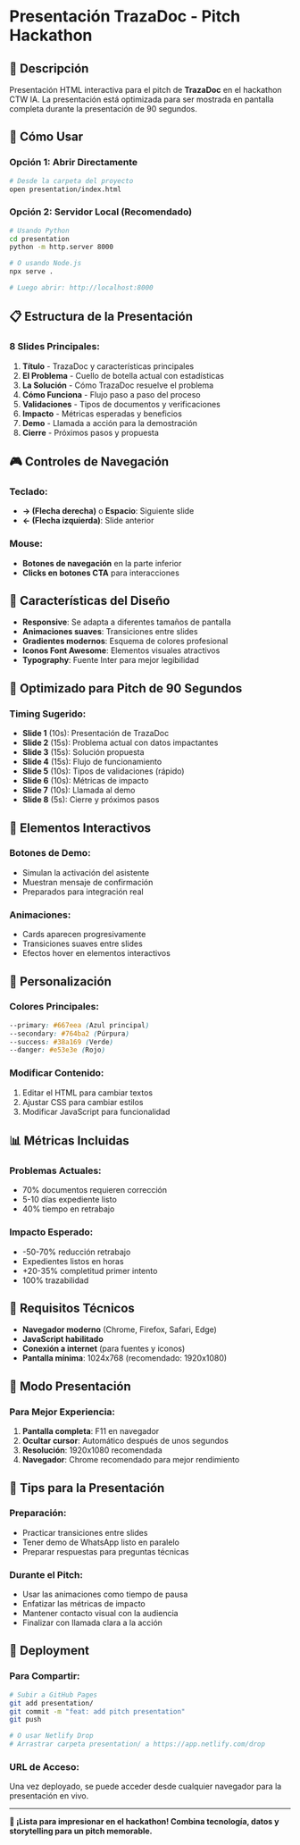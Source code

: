 # Presentación TrazaDoc - Pitch Hackathon

## 🎯 Descripción

Presentación HTML interactiva para el pitch de **TrazaDoc** en el hackathon CTW IA. La presentación está optimizada para ser mostrada en pantalla completa durante la presentación de 90 segundos.

## 🚀 Cómo Usar

### Opción 1: Abrir Directamente
```bash
# Desde la carpeta del proyecto
open presentation/index.html
```

### Opción 2: Servidor Local (Recomendado)
```bash
# Usando Python
cd presentation
python -m http.server 8000

# O usando Node.js
npx serve .

# Luego abrir: http://localhost:8000
```

## 📋 Estructura de la Presentación

### 8 Slides Principales:

1. **Título** - TrazaDoc y características principales
2. **El Problema** - Cuello de botella actual con estadísticas
3. **La Solución** - Cómo TrazaDoc resuelve el problema
4. **Cómo Funciona** - Flujo paso a paso del proceso
5. **Validaciones** - Tipos de documentos y verificaciones
6. **Impacto** - Métricas esperadas y beneficios
7. **Demo** - Llamada a acción para la demostración
8. **Cierre** - Próximos pasos y propuesta

## 🎮 Controles de Navegación

### Teclado:
- **→ (Flecha derecha)** o **Espacio**: Siguiente slide
- **← (Flecha izquierda)**: Slide anterior

### Mouse:
- **Botones de navegación** en la parte inferior
- **Clicks en botones CTA** para interacciones

## 🎨 Características del Diseño

- **Responsive**: Se adapta a diferentes tamaños de pantalla
- **Animaciones suaves**: Transiciones entre slides
- **Gradientes modernos**: Esquema de colores profesional
- **Iconos Font Awesome**: Elementos visuales atractivos
- **Typography**: Fuente Inter para mejor legibilidad

## 🎯 Optimizado para Pitch de 90 Segundos

### Timing Sugerido:
- **Slide 1** (10s): Presentación de TrazaDoc
- **Slide 2** (15s): Problema actual con datos impactantes
- **Slide 3** (15s): Solución propuesta
- **Slide 4** (15s): Flujo de funcionamiento
- **Slide 5** (10s): Tipos de validaciones (rápido)
- **Slide 6** (10s): Métricas de impacto
- **Slide 7** (10s): Llamada al demo
- **Slide 8** (5s): Cierre y próximos pasos

## 📱 Elementos Interactivos

### Botones de Demo:
- Simulan la activación del asistente
- Muestran mensaje de confirmación
- Preparados para integración real

### Animaciones:
- Cards aparecen progresivamente
- Transiciones suaves entre slides
- Efectos hover en elementos interactivos

## 🎨 Personalización

### Colores Principales:
```css
--primary: #667eea (Azul principal)
--secondary: #764ba2 (Púrpura)
--success: #38a169 (Verde)
--danger: #e53e3e (Rojo)
```

### Modificar Contenido:
1. Editar el HTML para cambiar textos
2. Ajustar CSS para cambiar estilos
3. Modificar JavaScript para funcionalidad

## 📊 Métricas Incluidas

### Problemas Actuales:
- 70% documentos requieren corrección
- 5-10 días expediente listo
- 40% tiempo en retrabajo

### Impacto Esperado:
- -50-70% reducción retrabajo
- Expedientes listos en horas
- +20-35% completitud primer intento
- 100% trazabilidad

## 🔧 Requisitos Técnicos

- **Navegador moderno** (Chrome, Firefox, Safari, Edge)
- **JavaScript habilitado**
- **Conexión a internet** (para fuentes y iconos)
- **Pantalla mínima**: 1024x768 (recomendado: 1920x1080)

## 📱 Modo Presentación

### Para Mejor Experiencia:
1. **Pantalla completa**: F11 en navegador
2. **Ocultar cursor**: Automático después de unos segundos
3. **Resolución**: 1920x1080 recomendada
4. **Navegador**: Chrome recomendado para mejor rendimiento

## 🎤 Tips para la Presentación

### Preparación:
- Practicar transiciones entre slides
- Tener demo de WhatsApp listo en paralelo
- Preparar respuestas para preguntas técnicas

### Durante el Pitch:
- Usar las animaciones como tiempo de pausa
- Enfatizar las métricas de impacto
- Mantener contacto visual con la audiencia
- Finalizar con llamada clara a la acción

## 🚀 Deployment

### Para Compartir:
```bash
# Subir a GitHub Pages
git add presentation/
git commit -m "feat: add pitch presentation"
git push

# O usar Netlify Drop
# Arrastrar carpeta presentation/ a https://app.netlify.com/drop
```

### URL de Acceso:
Una vez deployado, se puede acceder desde cualquier navegador para la presentación en vivo.

---

**🎯 ¡Lista para impresionar en el hackathon! Combina tecnología, datos y storytelling para un pitch memorable.**
